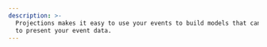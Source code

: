 ```yaml
---
description: >-
  Projections makes it easy to use your events to build models that can be used
  to present your event data.
---
```



